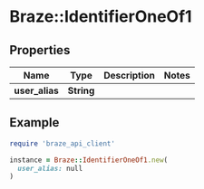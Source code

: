 # Braze::IdentifierOneOf1

## Properties

| Name | Type | Description | Notes |
| ---- | ---- | ----------- | ----- |
| **user_alias** | **String** |  |  |

## Example

```ruby
require 'braze_api_client'

instance = Braze::IdentifierOneOf1.new(
  user_alias: null
)
```

